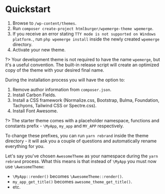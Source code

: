 # Quickstart

1. Browse to `/wp-content/themes`.
2. Run `composer create-project htmlburger/wpemerge-theme wpemerge`.
3. If you receive an error stating `TTY mode is not supported on Windows platform.`, run `php wpemerge install` inside the newly created `wpemerge` directory.
4. Activate your new theme.

?> Your development theme is not required to have the name `wpemerge`, but it's a useful convention. The built-in release script will create an optimized copy of the theme with your desired final name.

During the installation process you will have the option to:

1. Remove author information from `composer.json`.
2. Install Carbon Fields.
3. Install a CSS framework (Normalize.css, Bootstrap, Bulma, Foundation, Tachyons, Tailwind CSS or Spectre.css).
4. Install Font Awesome.

?> The starter theme comes with a placeholder namespace, functions and constants prefix - `\MyApp`, `my_app` and `MY_APP` respectively.

To change these prefixes, you can run `yarn rebrand` inside the theme directory - it will ask you a couple of questions and automatically rename everything for you.

Let's say you've chosen `AwesomeTheme` as your namespace during the `yarn rebrand` process. What this means is that instead of `\MyApp` you must now use `\AwesomeTheme`:
- `\MyApp::render()` becomes `\AwesomeTheme::render()`.
- `my_app_get_title()` becomes `awesome_theme_get_title()`.
- etc.
